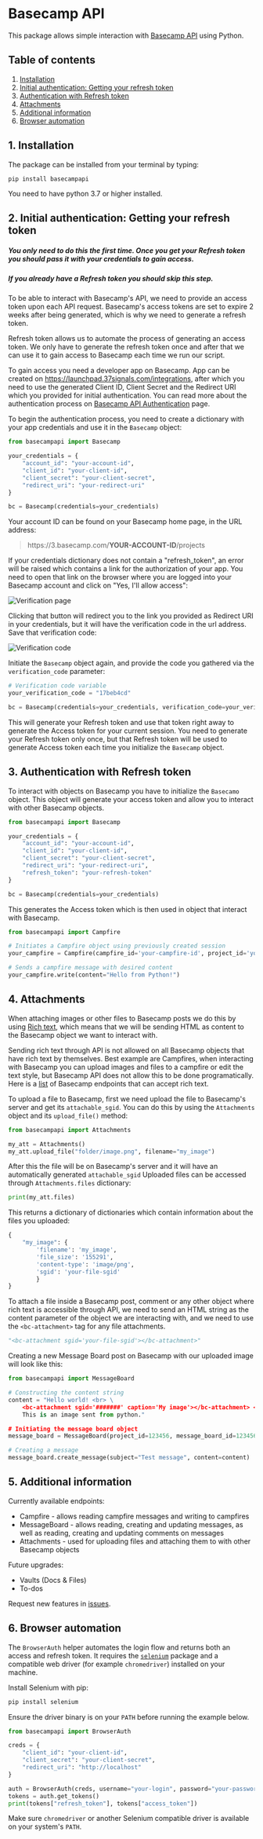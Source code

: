 # Basecamp API

This package allows simple interaction with [Basecamp API](https://github.com/basecamp/bc3-api) using Python.

## Table of contents

1. [Installation](https://github.com/mare011rs/basecampapi#1-installation)
2. [Initial authentication: Getting your refresh token](https://github.com/mare011rs/basecampapi#2-initial-authentication-getting-your-refresh-token)
3. [Authentication with Refresh token](https://github.com/mare011rs/basecampapi#3-authentication-with-refresh-token)
4. [Attachments](https://github.com/mare011rs/basecampapi#4-attachments)
5. [Additional information](https://github.com/mare011rs/basecampapi#5-additional-information)
6. [Browser automation](https://github.com/mare011rs/basecampapi#6-browser-automation)

## 1. Installation
The package can be installed from your terminal by typing:

    pip install basecampapi

You need to have python 3.7 or higher installed.


## 2. Initial authentication: Getting your refresh token

##### You only need to do this the first time. Once you get your Refresh token you should pass it with your credentials to gain access. 
##### If you already have a Refresh token you should skip this step.

To be able to interact with Basecamp's API, we need to provide an access token upon each API request. Basecamp's access tokens are set to expire 2 weeks after being generated, which is why we need to generate a refresh token.

Refresh token allows us to automate the process of generating an access token. We only have to generate the refresh token once and after that we can use it to gain access to Basecamp each time we run our script.

To gain access you need a developer app on Basecamp. App can be created on https://launchpad.37signals.com/integrations, after which you need to use the generated Client ID, Client Secret and the Redirect URI which you provided for initial authentication. You can read more about the authentication process on [Basecamp API Authentication](https://github.com/basecamp/api/blob/master/sections/authentication.md) page.

To begin the authentication process, you need to create a dictionary with your app credentials and use it in the `Basecamp` object:

```python
from basecampapi import Basecamp

your_credentials = {
	"account_id": "your-account-id",
	"client_id": "your-client-id",
	"client_secret": "your-client-secret",
	"redirect_uri": "your-redirect-uri"
}

bc = Basecamp(credentials=your_credentials)
```
Your account ID can be found on your Basecamp home page, in the URL address:
> https:<SPAN></SPAN>//3.basecamp.com/<b>YOUR-ACCOUNT-ID</b>/projects

If your credentials dictionary does not contain a "refresh_token", an error will be raised which contains a link for the authorization of your app. You need to open that link on the browser where you are logged into your Basecamp account and  click on "Yes, I'll allow access":

![Verification page](https://user-images.githubusercontent.com/24939829/209202366-bae05d01-5f8d-4ca6-a0f8-5e1eb9088acd.png  "Verification page")

Clicking that button will redirect you to the link you provided as Redirect URI in your credentials, but it will have the verification code in the url address. Save that verification code:

![Verification code](https://user-images.githubusercontent.com/24939829/209202400-d2aa342b-70e1-4fd1-9787-2f3dc1280a57.png  "Verification code")

Initiate the `Basecamp` object again, and provide the code you gathered via the `verification_code` parameter:

```python
# Verification code variable 
your_verification_code = "17beb4cd"

bc = Basecamp(credentials=your_credentials, verification_code=your_verification_code)
```

This will generate your Refresh token and use that token right away to generate the Access token for your current session. You need to generate your Refresh token only once, but that Refresh token will be used to generate Access token each time you initialize the `Basecamp` object.


## 3. Authentication with Refresh token

To interact with objects on Basecamp you have to initialize the `Basecamo` object. This object will generate your access token and allow you to interact with other Basecamp objects. 

```python
from basecampapi import Basecamp

your_credentials = {
	"account_id": "your-account-id",
	"client_id": "your-client-id",
	"client_secret": "your-client-secret",
	"redirect_uri": "your-redirect-uri",
	"refresh_token": "your-refresh-token"
}

bc = Basecamp(credentials=your_credentials)
```
This generates the Access token which is then used in object that interact with Basecamp.

```python
from basecampapi import Campfire

# Initiates a Campfire object using previously created session
your_campfire = Campfire(campfire_id='your-campfire-id', project_id='your-project-id')

# Sends a campfire message with desired content
your_campfire.write(content="Hello from Python!") 
```


## 4. Attachments

When attaching images or other files to Basecamp posts we do this by using [Rich text](https://github.com/basecamp/bc3-api/blob/3f71ee57b278be6e71f51488c71197f600395a2b/sections/rich_text.md), which means that we will be sending HTML as content to the Basecamp object we want to interact with. 

Sending rich text through API is not allowed on all Basecamp objects that have rich text by themselves. Best example are Campfires, when interacting with Basecamp you can upload images and files to a campfire or edit the text style, but Basecamp API does not allow this to be done programatically. Here is a [list](https://github.com/basecamp/bc3-api/blob/3f71ee57b278be6e71f51488c71197f600395a2b/sections/rich_text.md#rich-text-content-attributes) of Basecamp endpoints that can accept rich text.


To upload a file to Basecamp, first we need upload the file to Basecamp's server and get its `attachable_sgid`. You can do this by using the `Attachments` object and its `upload_file()` method:

```python
from basecampapi import Attachments

my_att = Attachments()
my_att.upload_file("folder/image.png", filename="my_image")
```
After this the file will be on Basecamp's server and it will have an automatically generated `attachable_sgid` Uploaded files can be accessed through `Attachments.files` dictionary:
```python
print(my_att.files)
```
This returns a dictionary of dictionaries which contain information about the files you uploaded:
```python
{
	"my_image": {
		'filename': 'my_image',
		'file_size': '155291',
		'content-type': 'image/png',
		'sgid': 'your-file-sgid'
		}
}
```
To attach a file inside a Basecamp post, comment or any other object where rich text is accessible through API, we need to send an HTML string  as the content parameter of the object we are interacting with, and we need to use the `<bc-attachment>` tag for any file attachments.

```python
"<bc-attachment sgid='your-file-sgid'></bc-attachment>"
```

Creating a new Message Board post on Basecamp with our uploaded image will look like this:
```python
from basecampapi import MessageBoard

# Constructing the content string
content = "Hello world! <br> \ 
	<bc-attachment sgid='#######' caption='My image'></bc-attachment> <br> \	
	This is an image sent from python."

# Initiating the message board object
message_board = MessageBoard(project_id=123456, message_board_id=123456)

# Creating a message
message_board.create_message(subject="Test message", content=content)
```

## 5. Additional information

Currently available endpoints:
- Campfire - allows reading campfire messages and writing to campfires
- MessageBoard - allows reading, creating and updating messages, as well as reading, creating and updating comments on messages
- Attachments - used for uploading files and attaching them to with other Basecamp objects

Future upgrades:
- Vaults (Docs & Files)
- To-dos

Request new features in [issues](https://github.com/mare011rs/basecampapi/issues).

## 6. Browser automation

The `BrowserAuth` helper automates the login flow and returns both an access and
refresh token. It requires the [`selenium`](https://pypi.org/project/selenium/)
package and a compatible web driver (for example `chromedriver`) installed on
your machine.

Install Selenium with pip:

```bash
pip install selenium
```

Ensure the driver binary is on your `PATH` before running the example below.

```python
from basecampapi import BrowserAuth

creds = {
    "client_id": "your-client-id",
    "client_secret": "your-client-secret",
    "redirect_uri": "http://localhost"
}

auth = BrowserAuth(creds, username="your-login", password="your-password")
tokens = auth.get_tokens()
print(tokens["refresh_token"], tokens["access_token"])
```

Make sure `chromedriver` or another Selenium compatible driver is available on
your system's `PATH`.
